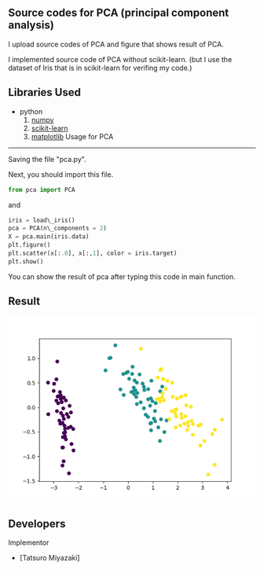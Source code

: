 Source codes for PCA (principal component analysis)
 --- 
I upload source codes of PCA and figure that shows result of PCA.

I implemented source code of PCA without scikit-learn. (but I use the dataset of Iris that is in scikit-learn for verifing my code.) 

Libraries Used
---
- python
  1. [numpy](http://www.numpy.org/)
  2. [scikit-learn](http://scikit-learn.org/stable/)
  3. [matplotlib](https://matplotlib.org)
Usage for PCA
---
Saving the file "pca.py".

Next, you should import this file.

```python
from pca import PCA
```

and

```python
iris = load\_iris()
pca = PCA(n\_components = 2)
X = pca.main(iris.data)
plt.figure()
plt.scatter(x[:.0], x[:,1], color = iris.target)
plt.show()
```

You can show the result of pca after typing this code in main function.

Result
---
![result of  PCA](pca.png)

Developers
---

Implementor
 - [Tatsuro Miyazaki]
	 
